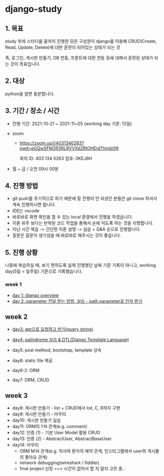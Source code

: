 # django-study





## 1. 목표

study 후에 스터디를 끝까지 진행한 모든 구성원이 django를 이용해 CRUD(Create, Read, Update, Delete)에 대한 훈련이 되어있는 상태가 되는 것

즉, 로그인, 게시판 만들기, DB 연동, 프론트에 대한 연동 등에 대해서 훈련된 상태가 되는 것이 목표입니다.



## 2. 대상

python을 알면 충분합니다.



## 3. 기간 / 장소 / 시간

- 진행 기간: 2021-10-21 ~ 2021-11~05 (working day 기준: 12일)

- zoom

  - https://zoom.us/j/4031340263?pwd=eGQwSFM3R3RLRVVXd2RtOHErdThndz09

    회의 ID: 403 134 0263
    암호: 0KEJ8H

- 월 ~ 금 / 오전 09시 00분



## 4. 진행 방법

- git push를 주기적으로 하기 때문에 잘 진행이 안 되셨던 분들은 git clone 하셔서 계속 진행하시면 됩니다.
- IDE는 vscode
- 바로바로 화면 확인을 할 수 있는 local 환경에서 진행을 하겠습니다.
- 이론 위주 보다는 반복된 코드 작업을 통해서 손에 익도록 하는 것을 지향합니다.
- 지난 시간 복습 -> 간단한 이론 설명 -> 실습 + Q&A 순으로 진행됩니다.
- 질문은 질문이 생기셨을 때 바로바로 해주시는 것이 좋습니다.



## 5. 진행 상황

나중에 복습하실 때, 보기 편하도록 실제 진행했던 날짜 기준 기록이 아니고, working day(5일 = 일주일) 기준으로 기록했습니다.

### week 1

- [day 1: django overview](day01/README.md)
- [day 2: parameter 전달 받는 방법, 실습 - path parameter로 인자 받기](day02/README.md)

## week 2

- [day3: get으로 요청하고 받기(query string)](day03/README.md)
- [day4: palindrome 실습 & DTL(Django Template Language)](day04/README.md)
- day5: post method, bootstrap, template 상속

- day6: static file 제공
- day6-2: ORM
- day7: ORM, CRUD

## week 3

- day8: 게시판 만들기 - list + CRUD에서 list, C, R까지 구현
- day9: 게시판 만들기 - 마무리
- day10: 게시판 만들기 실습
- day11: ORM의 1:N 관계(e.g. comment)
- day12: 인증 (1) - 기본 User Model 활용 CRUD
- day13: 인증 (2) - AbstractUser, AbstractBaseUser
- day14: 마무리
  - ORM M:N 관계(e.g. 의사와 환자의 예약 관계, 인스타그램에서 user와 게시물의 좋아요 관계)
  - network debugging(wireshark / fiddler)
  - final project 선정 ==> 시간이 없어서 할 지 말지 고민 중..
